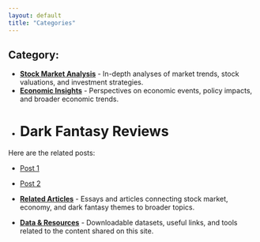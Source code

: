 ```yaml
---
layout: default
title: "Categories"
---
```


## Category:

*   **[Stock Market Analysis](#categories/stock-market-analysis.md)** -  In-depth analyses of market trends, stock valuations, and investment strategies.
*   **[Economic Insights](#economic-insights)** -  Perspectives on economic events, policy impacts, and broader economic trends.
*   # Dark Fantasy Reviews

Here are the related posts:

* [Post 1](../posts/post1.md)
* [Post 2](../posts/post2.md)
  
*   **[Related Articles](#related-articles)** -  Essays and articles connecting stock market, economy, and dark fantasy themes to broader topics.
*   **[Data & Resources](#data-resources)** -  Downloadable datasets, useful links, and tools related to the content shared on this site.

